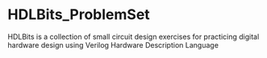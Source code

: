 # HDLBits_ProblemSet
HDLBits is a collection of small circuit design exercises for practicing digital hardware design using Verilog Hardware Description Language
